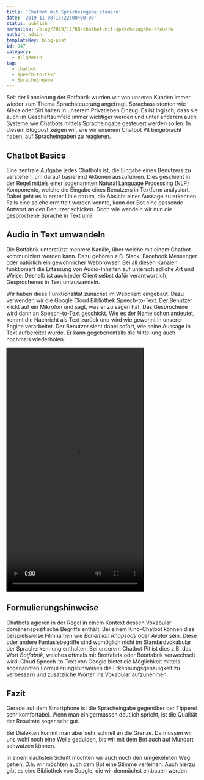 ```yaml
---
title: 'Chatbot mit Spracheingabe steuern'
date: '2019-11-08T15:22:08+00:00'
status: publish
permalink: /blog/2019/11/08/chatbot-mit-spracheingabe-steuern
author: admin
templateKey: blog-post
id: 947
category:
  - Allgemein
tag:
  - chatbot
  - speech-to-text
  - Spracheingabe
---
```


Seit der Lancierung der Botfabrik wurden wir von unseren Kunden immer wieder zum Thema Sprachsteuerung angefragt. Sprachassistenten wie Alexa oder Siri halten in unserem Privatleben Einzug. Es ist logisch, dass sie auch im Geschäftsumfeld immer wichtiger werden und unter anderem auch Systeme wie Chatbots mittels Spracheingabe gesteuert werden sollen. In diesem Blogpost zeigen wir, wie wir unserem Chatbot Pit beigebracht haben, auf Spracheingaben zu reagieren.

## Chatbot Basics

Eine zentrale Aufgabe jedes Chatbots ist, die Eingabe eines Benutzers zu verstehen, um darauf basierend Aktionen auszuführen. Dies geschieht in der Regel mittels einer sogenannten Natural Language Processing (NLP) Komponente, welche die Eingabe eines Benutzers in Textform analysiert. Dabei geht es in erster Linie darum, die Absicht einer Aussage zu erkennen. Falls eine solche ermittelt werden konnte, kann der Bot eine passende Antwort an den Benutzer schicken. Doch wie wandeln wir nun die gesprochene Sprache in Text um?

## Audio in Text umwandeln

Die Botfabrik unterstützt mehrere Kanäle, über welche mit einem Chatbot kommuniziert werden kann. Dazu gehören z.B. Slack, Facebook Messenger oder natürlich ein gewöhnlicher Webbrowser. Bei all diesen Kanälen funktioniert die Erfassung von Audio-Inhalten auf unterschiedliche Art und Weise. Deshalb ist auch jeder Client selbst dafür verantwortlich, Gesprochenes in Text umzuwandeln.

Wir haben diese Funktionalität zunächst im Webclient eingebaut. Dazu verwenden wir die Google Cloud Bibliothek Speech-to-Text. Der Benutzer klickt auf ein Mikrofon und sagt, was er zu sagen hat. Das Gesprochene wird dann an Speech-to-Text geschickt. Wie es der Name schon andeutet, kommt die Nachricht als Text zurück und wird wie gewohnt in unserer Engine verarbeitet. Der Benutzer sieht dabei sofort, wie seine Aussage in Text aufbereitet wurde. Er kann gegebenenfalls die Mitteilung auch nochmals wiederholen.

<div style="width: 360px;"><video autoplay="1" controls="controls" height="640" id="video-0-1" loop="1" preload="metadata" width="360"><source src="pit-speech2.mp4" type="video/mp4"></source></video></div>

## Formulierungshinweise

Chatbots agieren in der Regel in einem Kontext dessen Vokabular domänenspezifische Begriffe enthält. Bei einem Kino-Chatbot können dies beispielsweise Filmnamen wie _Bohemian Rhapsody_ oder _Avatar_ sein. Diese oder andere Fantasiebegriffe sind womöglich nicht im Standardvokabular der Spracherkennung enthalten. Bei unserem Chatbot Pit ist dies z.B. das Wort _Botfabrik_, welches oftmals mit Brotfabrik oder Bootfabrik verwechselt wird. Cloud Speech-to-Text von Google bietet die Möglichkeit mittels sogenannten Formulierungshinweisen die Erkennungsgenauigkeit zu verbessern und zusätzliche Wörter ins Vokabular aufzunehmen.

## Fazit

Gerade auf dem Smartphone ist die Spracheingabe gegenüber der Tipperei sehr komfortabel. Wenn man einigermassen deutlich spricht, ist die Qualität der Resultate sogar sehr gut.

Bei Dialekten kommt man aber sehr schnell an die Grenze. Da müssen wir uns wohl noch eine Weile gedulden, bis wir mit dem Bot auch auf Mundart schwatzen können.

In einem nächsten Schritt möchten wir auch noch den umgekehrten Weg gehen. D.h. wir möchten auch dem Bot eine Stimme verleihen. Auch hierzu gibt es eine Bibliothek von Google, die wir demnächst einbauen werden.
